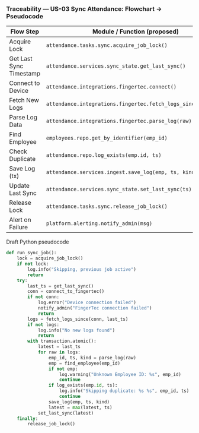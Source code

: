 ### Traceability — US-03 Sync Attendance: Flowchart → Pseudocode

| Flow Step | Module / Function (proposed) | Pseudocode snippet |
|---|---|---|
| Acquire Lock | `attendance.tasks.sync.acquire_job_lock()` | `if not lock.acquire(blocking=False): log.info("Skipping..."); return` |
| Get Last Sync Timestamp | `attendance.services.sync_state.get_last_sync()` | `last_ts = SyncState.get("attendance").last_ts or epoch` |
| Connect to Device | `attendance.integrations.fingertec.connect()` | `conn = FingerTecSDK.connect(ip, port, timeout)` |
| Fetch New Logs | `attendance.integrations.fingertec.fetch_logs_since(last_ts)` | `logs = conn.fetch_logs(since=last_ts)` |
| Parse Log Data | `attendance.integrations.fingertec.parse_log(raw)` | `emp_id, ts, kind = parse(raw)` |
| Find Employee | `employees.repo.get_by_identifier(emp_id)` | `emp = Employee.objects.filter(employee_id=emp_id).first()` |
| Check Duplicate | `attendance.repo.log_exists(emp.id, ts)` | `exists = AttendanceLog.objects.filter(employee=emp, check_time=ts).exists()` |
| Save Log (tx) | `attendance.services.ingest.save_log(emp, ts, kind)` | `with transaction.atomic(): AttendanceLog.create(...)` |
| Update Last Sync | `attendance.services.sync_state.set_last_sync(ts)` | `SyncState.set("attendance", latest_ts)` |
| Release Lock | `attendance.tasks.sync.release_job_lock()` | `lock.release()` |
| Alert on Failure | `platform.alerting.notify_admin(msg)` | `send_email_or_webhook(msg)` |

Draft Python pseudocode
```python
def run_sync_job():
    lock = acquire_job_lock()
    if not lock:
        log.info("Skipping, previous job active")
        return
    try:
        last_ts = get_last_sync()
        conn = connect_to_fingertec()
        if not conn:
            log.error("Device connection failed")
            notify_admin("FingerTec connection failed")
            return
        logs = fetch_logs_since(conn, last_ts)
        if not logs:
            log.info("No new logs found")
            return
        with transaction.atomic():
            latest = last_ts
            for raw in logs:
                emp_id, ts, kind = parse_log(raw)
                emp = find_employee(emp_id)
                if not emp:
                    log.warning("Unknown Employee ID: %s", emp_id)
                    continue
                if log_exists(emp.id, ts):
                    log.info("Skipping duplicate: %s %s", emp_id, ts)
                    continue
                save_log(emp, ts, kind)
                latest = max(latest, ts)
            set_last_sync(latest)
    finally:
        release_job_lock()
```